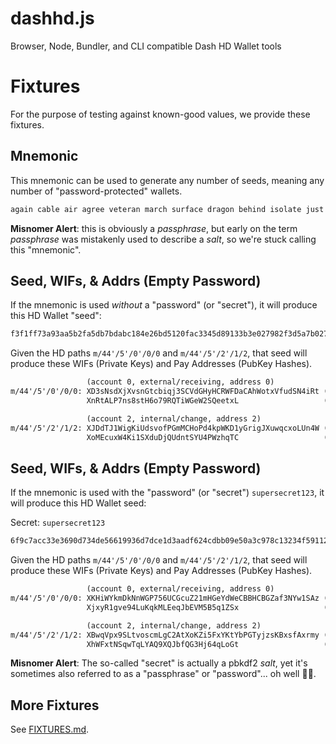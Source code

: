 # dashhd.js

Browser, Node, Bundler, and CLI compatible Dash HD Wallet tools

# Fixtures

For the purpose of testing against known-good values, we provide these fixtures.

## Mnemonic

This mnemonic can be used to generate any number of seeds, meaning any number of
"password-protected" wallets.

```txt
again cable air agree veteran march surface dragon behind isolate just wreck
```

**Misnomer Alert**: this is obviously a _passphrase_, but early on the term
_passphrase_ was mistakenly used to describe a _salt_, so we're stuck calling
this "mnemonic".

## Seed, WIFs, & Addrs (Empty Password)

If the mnemonic is used _without_ a "password" (or "secret"), it will produce
this HD Wallet "seed":

```txt
f3f1ff73a93aa5b2fa5db7bdabc184e26bd5120fac3345d89133b3e027982f3d5a7b02704b7f03142873bb264498676798dbefa86ff63f18f14d12e61d114be4
```

Given the HD paths `m/44'/5'/0'/0/0` and `m/44'/5'/2'/1/2`, that seed will
produce these WIFs (Private Keys) and Pay Addresses (PubKey Hashes).

```txt
                 (account 0, external/receiving, address 0)
m/44'/5'/0'/0/0: XD3sNsdXjXvsnGtcbiqj3SCVdGHyHCRWFDaCAhWotxVfudSN4iRt (WIF)
                 XnRtALP7ns8stH6o79RQTiWGeW2SQeetxL                   (Addr)

                 (account 2, internal/change, address 2)
m/44'/5'/2'/1/2: XJDdTJ1WigKiUdsvofPGmMCHoPd4kpWKD1yGrigJXuwqcxoLUn4W (WIF)
                 XoMEcuxW4Ki1SXduDjQUdntSYU4PWzhqTC                   (Addr)
```

## Seed, WIFs, & Addrs (Empty Password)

If the mnemonic is used with the "password" (or "secret") `supersecret123`, it
will produce this HD Wallet seed:

Secret: `supersecret123`

```txt
6f9c7acc33e3690d734de56619936d7dce1d3aadf624cdbb09e50a3c978c13234f59112e791910d0cd94c483113dcab0a637cb7f7b85fa78e7af6464e3967713
```

Given the HD paths `m/44'/5'/0'/0/0` and `m/44'/5'/2'/1/2`, that seed will
produce these WIFs (Private Keys) and Pay Addresses (PubKey Hashes).

```txt
                 (account 0, external/receiving, address 0)
m/44'/5'/0'/0/0: XKHiWYkmDkNnWGP756UCGcuZ21mHGeYdWeCBBHCBGZaf3NYw1SAz (WIF)
                 XjxyR1gve94LuKqkMLEeqJbEVM5B5q1ZSx                   (Addr)

                 (account 2, internal/change, address 2)
m/44'/5'/2'/1/2: XBwqVpx9SLtvoscmLgC2AtXoKZi5FxYKtYbPGTyjzsKBxsfAxrmy (WIF)
                 XhWFxtNSqwTqLYAQ9XQJbfQG3Hj64qLoGt                   (Addr)
```

**Misnomer Alert**: The so-called "secret" is actually a pbkdf2 _salt_, yet it's
sometimes also referred to as a "passphrase" or "password"... oh well 🤷‍♂️.

## More Fixtures

See [FIXTURES.md](./FIXTURES.md).
